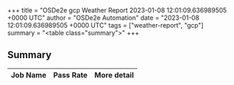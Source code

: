 +++
title = "OSDe2e gcp Weather Report 2023-01-08 12:01:09.636989505 +0000 UTC"
author = "OSDe2e Automation"
date = "2023-01-08 12:01:09.636989505 +0000 UTC"
tags = ["weather-report", "gcp"]
summary = "<table class=\"summary\"></table>"
+++
## Summary

| Job Name | Pass Rate | More detail |
|----------|-----------|-------------|




